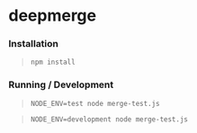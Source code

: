 deepmerge
=========

### Installation

> `npm install`

### Running / Development

> `NODE_ENV=test node merge-test.js`

> `NODE_ENV=development node merge-test.js`
